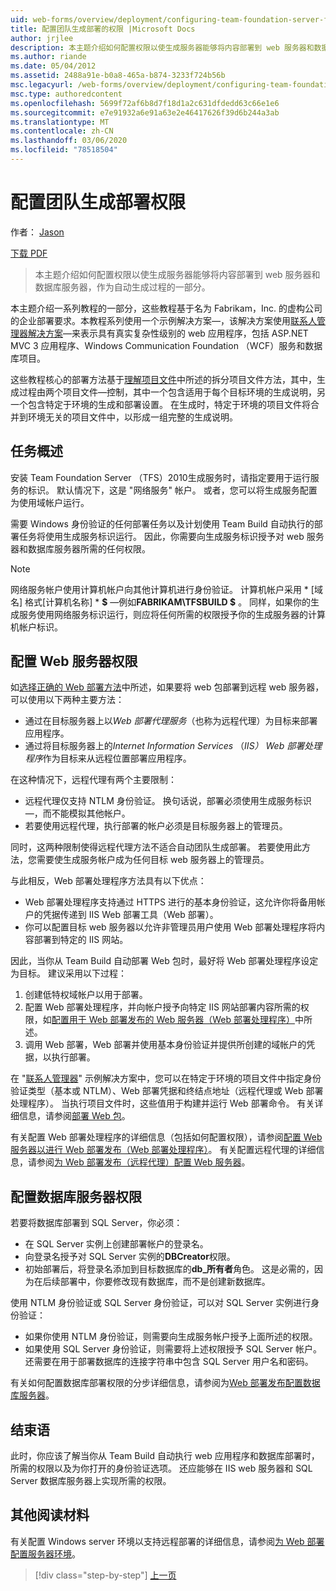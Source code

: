 ```yaml
---
uid: web-forms/overview/deployment/configuring-team-foundation-server-for-web-deployment/configuring-permissions-for-team-build-deployment
title: 配置团队生成部署的权限 |Microsoft Docs
author: jrjlee
description: 本主题介绍如何配置权限以使生成服务器能够将内容部署到 web 服务器和数据库服务器，作为自动 b 。
ms.author: riande
ms.date: 05/04/2012
ms.assetid: 2488a91e-b0a8-465a-b874-3233f724b56b
msc.legacyurl: /web-forms/overview/deployment/configuring-team-foundation-server-for-web-deployment/configuring-permissions-for-team-build-deployment
msc.type: authoredcontent
ms.openlocfilehash: 5699f72af6b8d7f18d1a2c631dfdedd63c66e1e6
ms.sourcegitcommit: e7e91932a6e91a63e2e46417626f39d6b244a3ab
ms.translationtype: MT
ms.contentlocale: zh-CN
ms.lasthandoff: 03/06/2020
ms.locfileid: "78518504"
---
```

# <a name="configuring-permissions-for-team-build-deployment"></a>配置团队生成部署权限

作者： [Jason](https://github.com/jrjlee)

[下载 PDF](https://msdnshared.blob.core.windows.net/media/MSDNBlogsFS/prod.evol.blogs.msdn.com/CommunityServer.Blogs.Components.WeblogFiles/00/00/00/63/56/8130.DeployingWebAppsInEnterpriseScenarios.pdf)

> 本主题介绍如何配置权限以使生成服务器能够将内容部署到 web 服务器和数据库服务器，作为自动生成过程的一部分。

本主题介绍一系列教程的一部分，这些教程基于名为 Fabrikam，Inc. 的虚构公司的企业部署要求。本教程系列使用一个示例解决方案&#x2014;，该解决方案使用[联系人管理器解决方案](../web-deployment-in-the-enterprise/the-contact-manager-solution.md)&#x2014;来表示具有真实复杂性级别的 web 应用程序，包括 ASP.NET MVC 3 应用程序、Windows Communication Foundation （WCF）服务和数据库项目。

这些教程核心的部署方法基于[理解项目文件](../web-deployment-in-the-enterprise/understanding-the-project-file.md)中所述的拆分项目文件方法，其中，生成过程由两个项目文件&#x2014;控制，其中一个包含适用于每个目标环境的生成说明，另一个包含特定于环境的生成和部署设置。 在生成时，特定于环境的项目文件将合并到环境无关的项目文件中，以形成一组完整的生成说明。

## <a name="task-overview"></a>任务概述

安装 Team Foundation Server （TFS）2010生成服务时，请指定要用于运行服务的标识。 默认情况下，这是 "网络服务" 帐户。 或者，您可以将生成服务配置为使用域帐户运行。

需要 Windows 身份验证的任何部署任务以及计划使用 Team Build 自动执行的部署任务将使用生成服务标识运行。 因此，你需要向生成服务标识授予对 web 服务器和数据库服务器所需的任何权限。

> [!NOTE]
> 网络服务帐户使用计算机帐户向其他计算机进行身份验证。 计算机帐户采用 * [域名] 格式\[计算机名称] * **$** &#x2014;例如**FABRIKAM\TFSBUILD $** 。 同样，如果你的生成服务使用网络服务标识运行，则应将任何所需的权限授予你的生成服务器的计算机帐户标识。

## <a name="configuring-web-server-permissions"></a>配置 Web 服务器权限

如[选择正确的 Web 部署方法](../configuring-server-environments-for-web-deployment/choosing-the-right-approach-to-web-deployment.md)中所述，如果要将 web 包部署到远程 web 服务器，可以使用以下两种主要方法：

- 通过在目标服务器上以*Web 部署代理服务*（也称为远程代理）为目标来部署应用程序。
- 通过将目标服务器上的*Internet Information Services* （*IIS） Web 部署处理程序*作为目标来从远程位置部署应用程序。

在这种情况下，远程代理有两个主要限制：

- 远程代理仅支持 NTLM 身份验证。 换句话说，部署必须使用生成服务标识&#x2014;，而不能模拟其他帐户。
- 若要使用远程代理，执行部署的帐户必须是目标服务器上的管理员。

同时，这两种限制使得远程代理方法不适合自动团队生成部署。 若要使用此方法，您需要使生成服务帐户成为任何目标 web 服务器上的管理员。

与此相反，Web 部署处理程序方法具有以下优点：

- Web 部署处理程序支持通过 HTTPS 进行的基本身份验证，这允许你将备用帐户的凭据传递到 IIS Web 部署工具（Web 部署）。
- 你可以配置目标 web 服务器以允许非管理员用户使用 Web 部署处理程序将内容部署到特定的 IIS 网站。

因此，当你从 Team Build 自动部署 Web 包时，最好将 Web 部署处理程序设定为目标。 建议采用以下过程：

1. 创建低特权域帐户以用于部署。
2. 配置 Web 部署处理程序，并向帐户授予向特定 IIS 网站部署内容所需的权限，如[配置用于 Web 部署发布的 Web 服务器（Web 部署处理程序）](../configuring-server-environments-for-web-deployment/configuring-a-web-server-for-web-deploy-publishing-web-deploy-handler.md)中所述。
3. 调用 Web 部署，Web 部署并使用基本身份验证并提供所创建的域帐户的凭据，以执行部署。

在 "[联系人管理器](../web-deployment-in-the-enterprise/the-contact-manager-solution.md)" 示例解决方案中，您可以在特定于环境的项目文件中指定身份验证类型（基本或 NTLM）、Web 部署凭据和终结点地址（远程代理或 Web 部署处理程序）。 当执行项目文件时，这些值用于构建并运行 Web 部署命令。 有关详细信息，请参阅[部署 Web 包](../web-deployment-in-the-enterprise/deploying-web-packages.md)。

有关配置 Web 部署处理程序的详细信息（包括如何配置权限），请参阅[配置 Web 服务器以进行 Web 部署发布（Web 部署处理程序）](../configuring-server-environments-for-web-deployment/configuring-a-web-server-for-web-deploy-publishing-web-deploy-handler.md)。 有关配置远程代理的详细信息，请参阅[为 Web 部署发布（远程代理）配置 Web 服务器](../configuring-server-environments-for-web-deployment/configuring-a-web-server-for-web-deploy-publishing-remote-agent.md)。

## <a name="configuring-database-server-permissions"></a>配置数据库服务器权限

若要将数据库部署到 SQL Server，你必须：

- 在 SQL Server 实例上创建部署帐户的登录名。
- 向登录名授予对 SQL Server 实例的**DBCreator**权限。
- 初始部署后，将登录名添加到目标数据库的**db\_所有者**角色。 这是必需的，因为在后续部署中，你要修改现有数据库，而不是创建新数据库。

使用 NTLM 身份验证或 SQL Server 身份验证，可以对 SQL Server 实例进行身份验证：

- 如果你使用 NTLM 身份验证，则需要向生成服务帐户授予上面所述的权限。
- 如果使用 SQL Server 身份验证，则需要将上述权限授予 SQL Server 帐户。 还需要在用于部署数据库的连接字符串中包含 SQL Server 用户名和密码。

有关如何配置数据库部署权限的分步详细信息，请参阅为[Web 部署发布配置数据库服务器](../configuring-server-environments-for-web-deployment/configuring-a-database-server-for-web-deploy-publishing.md)。

## <a name="conclusion"></a>结束语

此时，你应该了解当你从 Team Build 自动执行 web 应用程序和数据库部署时，所需的权限以及为你打开的身份验证选项。 还应能够在 IIS web 服务器和 SQL Server 数据库服务器上实现所需的权限。

## <a name="further-reading"></a>其他阅读材料

有关配置 Windows server 环境以支持远程部署的详细信息，请参阅[为 Web 部署配置服务器环境](../configuring-server-environments-for-web-deployment/configuring-server-environments-for-web-deployment.md)。

> [!div class="step-by-step"]
> [上一页](deploying-a-specific-build.md)
